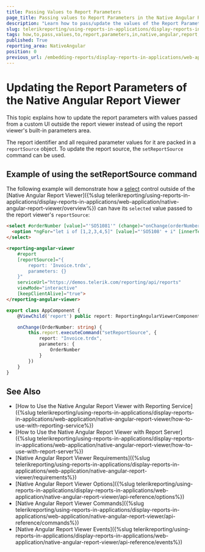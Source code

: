 ```yaml
---
title: Passing Values to Report Parameters
page_title: Passing values to Report Parameters in the Native Angular Report Viewer
description: "Learn how to pass/update the values of the Report Parameters or load a new report in the Native Angular Report Viewer."
slug: telerikreporting/using-reports-in-applications/display-reports-in-applications/web-application/native-angular-report-viewer/customizing/passing-parameter-values
tags: how,to,pass,values,to,report,parameters,in,native,angular,report,viewer
published: True
reporting_area: NativeAngular
position: 0
previous_url: /embedding-reports/display-reports-in-applications/web-application/native-angular-report-viewer/customizing/
---
```


# Updating the Report Parameters of the Native Angular Report Viewer

This topic explains how to update the report parameters with values passed from a custom UI outside the report viewer instead of using the report viewer's built-in parameters area.

The report identifier and all required parameter values for it are packed in a `reportSource` object. To update the report source, the `setReportSource` command can be used.

## Example of using the setReportSource command

The following example will demonstrate how a [select](https://developer.mozilla.org/en-US/docs/Web/HTML/Element/select) control outside of the [Native Angular Report Viewer]({%slug telerikreporting/using-reports-in-applications/display-reports-in-applications/web-application/native-angular-report-viewer/overview%}) can have its `selected` value passed to the report viewer's `reportSource`:

```HTML
<select #orderNumber [value]="'SO51081'" (change)="onChange(orderNumber.value)">
  <option *ngFor="let i of [1,2,3,4,5]" [value]="'SO5108' + i" [innerText]="'SO5108' + i"></option>
</select>

<reporting-angular-viewer
	#report
	[reportSource]="{
		report: 'Invoice.trdx',
		parameters: {}
	}"
	serviceUrl="https://demos.telerik.com/reporting/api/reports"
	viewMode="interactive"
	[keepClientAlive]="true">
</reporting-angular-viewer>
```
```TypeScript
export class AppComponent {
	@ViewChild('report') public report: ReportingAngularViewerComponent;

	onChange(OrderNumber: string) {
		this.report.executeCommand("setReportSource", {
			report: "Invoice.trdx",
			parameters: {
				OrderNumber
			}
		})
	}
}
```

## See Also

- [How to Use the Native Angular Report Viewer with Reporting Service]({%slug telerikreporting/using-reports-in-applications/display-reports-in-applications/web-application/native-angular-report-viewer/how-to-use-with-reporting-service%})
- [How to Use the Native Angular Report Viewer with Report Server]({%slug telerikreporting/using-reports-in-applications/display-reports-in-applications/web-application/native-angular-report-viewer/how-to-use-with-report-server%})
- [Native Angular Report Viewer Requirements]({%slug telerikreporting/using-reports-in-applications/display-reports-in-applications/web-application/native-angular-report-viewer/requirements%})
- [Native Angular Report Viewer Options]({%slug telerikreporting/using-reports-in-applications/display-reports-in-applications/web-application/native-angular-report-viewer/api-reference/options%})
- [Native Angular Report Viewer Commands]({%slug telerikreporting/using-reports-in-applications/display-reports-in-applications/web-application/native-angular-report-viewer/api-reference/commands%})
- [Native Angular Report Viewer Events]({%slug telerikreporting/using-reports-in-applications/display-reports-in-applications/web-application/native-angular-report-viewer/api-reference/events%})

